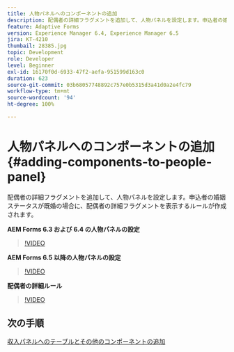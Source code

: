 ```yaml
---
title: 人物パネルへのコンポーネントの追加
description: 配偶者の詳細フラグメントを追加して、人物パネルを設定します。申込者の婚姻ステータスが既婚の場合に、配偶者の詳細フラグメントを表示するルールが作成されます。
feature: Adaptive Forms
version: Experience Manager 6.4, Experience Manager 6.5
jira: KT-4210
thumbail: 28385.jpg
topic: Development
role: Developer
level: Beginner
exl-id: 16170f0d-6933-47f2-aefa-951599d163c0
duration: 623
source-git-commit: 03b68057748892c757e0b5315d3a41d0a2e4fc79
workflow-type: tm+mt
source-wordcount: '94'
ht-degree: 100%

---
```


# 人物パネルへのコンポーネントの追加 {#adding-components-to-people-panel}

配偶者の詳細フラグメントを追加して、人物パネルを設定します。申込者の婚姻ステータスが既婚の場合に、配偶者の詳細フラグメントを表示するルールが作成されます。

**AEM Forms 6.3 および 6.4 の人物パネルの設定**

>[!VIDEO](https://video.tv.adobe.com/v/22193?quality=12&learn=on)

**AEM Forms 6.5 以降の人物パネルの設定**

>[!VIDEO](https://video.tv.adobe.com/v/28385?quality=12&learn=on)

**配偶者の詳細ルール**

>[!VIDEO](https://video.tv.adobe.com/v/22195?quality=12&learn=on)

## 次の手順

[収入パネルへのテーブルとその他のコンポーネントの追加](./adding-table-to-income-panel.md)
